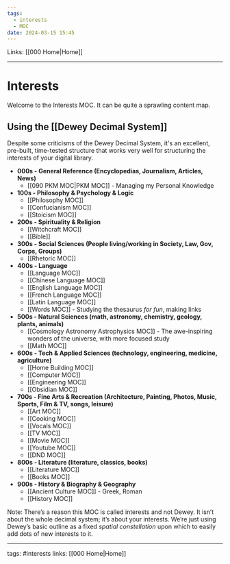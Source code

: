 ```yaml
---
tags:
  - interests
  - MOC
date: 2024-03-15 15:45
---
```

Links: [[000 Home|Home]]

---
# Interests 
Welcome to the Interests MOC. It can be quite a sprawling content map. 
## Using the [[Dewey Decimal System]]
Despite some criticisms of the Dewey Decimal System, it's an excellent, pre-built, time-tested structure that works very well for structuring the interests of your digital library.

- **000s - General Reference (Encyclopedias, Journalism, Articles, News)**
	- [[090 PKM MOC|PKM MOC]] - Managing my Personal Knowledge
- **100s - Philosophy & Psychology & Logic** 
	- [[Philosophy MOC]]
	- [[Confucianism MOC]]
	- [[Stoicism MOC]]
- **200s - Spirituality & Religion**
	- [[Witchcraft MOC]]
	- [[Bible]]
- **300s - Social Sciences (People living/working in Society, Law, Gov, Corps, Groups)**
	- [[Rhetoric MOC]]
- **400s - Language**
	- [[Language MOC]]
	- [[Chinese Language MOC]]
	- [[English Language MOC]]
	- [[French Language MOC]]
	- [[Latin Language MOC]]
	- [[Words MOC]] - Studying the thesaurus *for fun*, making links 
- **500s - Natural Sciences (math, astronomy, chemistry, geology, plants, animals)**
	- [[Cosmology Astronomy Astrophysics MOC]] - The awe-inspiring wonders of the universe, with more focused study
	- [[Math MOC]]
- **600s - Tech & Applied Sciences (technology, engineering, medicine, agriculture)**
	- [[Home Building MOC]]
	- [[Computer MOC]]
	- [[Engineering MOC]]
	- [[Obsidian MOC]]
- **700s - Fine Arts & Recreation (Architecture, Painting, Photos, Music, Sports, Film & TV, songs, leisure)**
	- [[Art MOC]]
	- [[Cooking MOC]]
	- [[Vocals MOC]]
	- [[TV MOC]]
	- [[Movie MOC]]
	- [[Youtube MOC]]
	- [[DND MOC]]
- **800s - Literature (literature, classics, books)**
	- [[Literature MOC]]
	- [[Books MOC]]
- **900s - History & Biography & Geography**
	- [[Ancient Culture MOC]] - Greek, Roman
	- [[History MOC]]

Note: There’s a reason this MOC is called interests and not Dewey. It isn’t about the whole decimal system; it’s about your interests. We’re just using Dewey’s basic outline as a fixed _spatial constellation_ upon which to easily add dots of new interests to it.

---
tags: #interests 
links: [[000 Home|Home]]